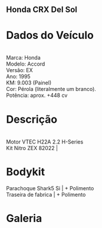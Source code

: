 ## Honda CRX Del Sol
<h1>Dados do Veículo</h1>
<br>
Marca: Honda
<br>
Modelo: Accord
<br>
Versão: EX
<br>
Ano: 1995
<br>
KM: 9.003 (Painel)
<br>
Cor: Pérola (literalmente um branco).
<br>
Potência: aprox. +448 cv



<h1>Descrição</h1>
<br>
Motor VTEC H22A 2.2 H-Series
<br>
Kit Nitro ZEX 82022 | 
<br>





<h1>Bodykit</h1>
Parachoque Shark5 Si | + Polimento
<br>
Traseira de fabrica | + Polimento

<h1>Galeria</h1>

